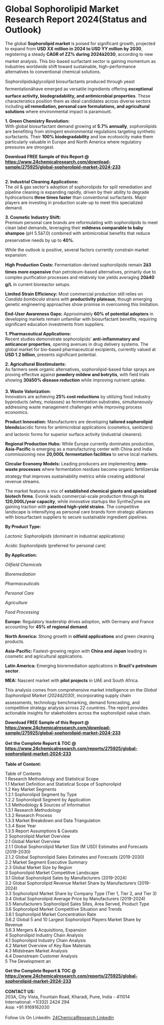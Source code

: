 <h1>Global Sophorolipid Market Research Report 2024(Status and Outlook)</h1><p>The global <strong>Sophorolipid market</strong> is poised for significant growth, projected to expand from <strong>USD XX million in 2024 to USD YY million by 2030</strong>, registering a steady <strong>CAGR of ZZ% during 2024â2030</strong>, according to new market analysis. This bio-based surfactant sector is gaining momentum as industries worldwide shift toward sustainable, high-performance alternatives to conventional chemical solutions.</p><p>Sophorolipidsâglycolipid biosurfactants produced through yeast fermentationâhave emerged as versatile ingredients offering <strong>exceptional surface activity, biodegradability, and antimicrobial properties</strong>. These characteristics position them as ideal candidates across diverse sectors including <strong>oil remediation, personal care formulations, and agricultural solutions</strong> where environmental impact is paramount.</p><p><strong>1. Green Chemistry Revolution:</strong><br>
With global biosurfactant demand growing at <strong>5.7% annually</strong>, sophorolipids are benefiting from stringent environmental regulations targeting synthetic surfactants. Their <strong>100% biodegradability</strong> and low ecotoxicity make them particularly valuable in Europe and North America where regulatory pressures are strongest.</p><div><b>Download FREE Sample of this Report @ 
            <a href="https://www.24chemicalresearch.com/download-sample/275925/global-sophorolipid-market-2024-233">
            https://www.24chemicalresearch.com/download-sample/275925/global-sophorolipid-market-2024-233</a></b></div><br><p><strong>2. Industrial Cleaning Applications:</strong><br>
The oil &amp; gas sector's adoption of sophorolipids for spill remediation and pipeline cleaning is expanding rapidly, driven by their ability to degrade hydrocarbons <strong>three times faster</strong> than conventional surfactants. Major players are investing in production scale-up to meet this specialized demand.</p><p><strong>3. Cosmetic Industry Shift:</strong><br>
Premium personal care brands are reformulating with sophorolipids to meet clean label demands, leveraging their <strong>mildness comparable to baby shampoo</strong> (pH 5.5â7.0) combined with antimicrobial benefits that reduce preservative needs by up to <strong>40%</strong>.</p><p>While the outlook is positive, several factors currently constrain market expansion:</p><p><strong>High Production Costs:</strong> Fermentation-derived sophorolipids remain <strong>2â3 times more expensive</strong> than petroleum-based alternatives, primarily due to complex purification processes and relatively low yields averaging <strong>20â40 g/L</strong> in current bioreactor setups.</p><p><strong>Limited Strain Efficiency:</strong> Most commercial production still relies on <em>Candida bombicola</em> strains with <strong>productivity plateaus</strong>, though emerging genetic engineering approaches show promise in overcoming this limitation.</p><p><strong>End-User Awareness Gaps:</strong> Approximately <strong>60% of potential adopters</strong> in developing markets remain unfamiliar with biosurfactant benefits, requiring significant education investments from suppliers.</p><p><strong>1. Pharmaceutical Applications:</strong><br>
Recent studies demonstrate sophorolipids' <strong>anti-inflammatory and anticancer properties</strong>, opening avenues in drug delivery systems. The global market for bio-based pharmaceutical excipients, currently valued at <strong>USD 1.2 billion</strong>, presents significant potential.</p><p><strong>2. Agricultural Biostimulants:</strong><br>
As farmers seek organic alternatives, sophorolipid-based foliar sprays are proving effective against <strong>powdery mildew and botrytis</strong>, with field trials showing <strong>30â50% disease reduction</strong> while improving nutrient uptake.</p><p><strong>3. Waste Valorization:</strong><br>
Innovators are achieving <strong>25% cost reductions</strong> by utilizing food industry byproducts (whey, molasses) as fermentation substrates, simultaneously addressing waste management challenges while improving process economics.</p><p><strong>Product Innovation:</strong> Manufacturers are developing <strong>tailored sophorolipid blends</strong>âacidic forms for antimicrobial applications (cosmetics, sanitizers) and lactonic forms for superior surface activity (industrial cleaners).</p><p><strong>Regional Production Hubs:</strong> While Europe currently dominates production, <strong>Asia-Pacific</strong> is emerging as a manufacturing center with China and India commissioning new <strong>20,000L fermentation facilities</strong> to serve local markets.</p><p><strong>Circular Economy Models:</strong> Leading producers are implementing <strong>zero-waste processes</strong> where fermentation residues become organic fertilizersâa strategy that improves sustainability metrics while creating additional revenue streams.</p><p>The market features a mix of <strong>established chemical giants and specialized biotech firms</strong>. Evonik leads commercial-scale production through its <strong>120,000L/year capacity</strong>, while innovative startups like SyntheZyme are gaining traction with <strong>patented high-yield strains</strong>. The competitive landscape is intensifying as personal care brands form strategic alliances with biosurfactant suppliers to secure sustainable ingredient pipelines.</p><p><strong>By Product Type:</strong></p><p><em>Lactonic Sophorolipids</em> (dominant in industrial applications)</p><p><em>Acidic Sophorolipids</em> (preferred for personal care)</p><p><strong>By Application:</strong></p><p><em>Oilfield Chemicals</em></p><p><em>Bioremediation</em></p><p><em>Pharmaceuticals</em></p><p><em>Personal Care</em></p><p><em>Agriculture</em></p><p><em>Food Processing</em></p><p><strong>Europe:</strong> Regulatory leadership drives adoption, with Germany and France accounting for <strong>45% of regional demand</strong>.</p><p><strong>North America:</strong> Strong growth in <strong>oilfield applications</strong> and green cleaning products.</p><p><strong>Asia-Pacific:</strong> Fastest-growing region with <strong>China and Japan</strong> leading in cosmetic and agricultural applications.</p><p><strong>Latin America:</strong> Emerging bioremediation applications in <strong>Brazil's petroleum sector</strong>.</p><p><strong>MEA:</strong> Nascent market with <strong>pilot projects</strong> in UAE and South Africa.</p><p>This analysis comes from comprehensive market intelligence on the <em>Global Sophorolipid Market (2024â2030)</em>, incorporating supply chain assessments, technology benchmarking, demand forecasting, and competitive strategy analysis across 22 countries. The report provides actionable insights for stakeholders across the sophorolipid value chain.</p><div><b>Download FREE Sample of this Report @ 
            <a href="https://www.24chemicalresearch.com/download-sample/275925/global-sophorolipid-market-2024-233">
            https://www.24chemicalresearch.com/download-sample/275925/global-sophorolipid-market-2024-233</a></b></div><br><div><b>Get the Complete Report & TOC @ 
            <a href="https://www.24chemicalresearch.com/reports/275925/global-sophorolipid-market-2024-233">
            https://www.24chemicalresearch.com/reports/275925/global-sophorolipid-market-2024-233</a></b></div><br>
            <b>Table of Content:</b><p>Table of Contents<br />
1 Research Methodology and Statistical Scope<br />
1.1 Market Definition and Statistical Scope of Sophorolipid<br />
1.2 Key Market Segments<br />
1.2.1 Sophorolipid Segment by Type<br />
1.2.2 Sophorolipid Segment by Application<br />
1.3 Methodology & Sources of Information<br />
1.3.1 Research Methodology<br />
1.3.2 Research Process<br />
1.3.3 Market Breakdown and Data Triangulation<br />
1.3.4 Base Year<br />
1.3.5 Report Assumptions & Caveats<br />
2 Sophorolipid Market Overview<br />
2.1 Global Market Overview<br />
2.1.1 Global Sophorolipid Market Size (M USD) Estimates and Forecasts (2019-2030)<br />
2.1.2 Global Sophorolipid Sales Estimates and Forecasts (2019-2030)<br />
2.2 Market Segment Executive Summary<br />
2.3 Global Market Size by Region<br />
3 Sophorolipid Market Competitive Landscape<br />
3.1 Global Sophorolipid Sales by Manufacturers (2019-2024)<br />
3.2 Global Sophorolipid Revenue Market Share by Manufacturers (2019-2024)<br />
3.3 Sophorolipid Market Share by Company Type (Tier 1, Tier 2, and Tier 3)<br />
3.4 Global Sophorolipid Average Price by Manufacturers (2019-2024)<br />
3.5 Manufacturers Sophorolipid Sales Sites, Area Served, Product Type<br />
3.6 Sophorolipid Market Competitive Situation and Trends<br />
3.6.1 Sophorolipid Market Concentration Rate<br />
3.6.2 Global 5 and 10 Largest Sophorolipid Players Market Share by Revenue<br />
3.6.3 Mergers & Acquisitions, Expansion<br />
4 Sophorolipid Industry Chain Analysis<br />
4.1 Sophorolipid Industry Chain Analysis<br />
4.2 Market Overview of Key Raw Materials<br />
4.3 Midstream Market Analysis<br />
4.4 Downstream Customer Analysis<br />
5 The Development an</p><div><b>Get the Complete Report & TOC @ 
            <a href="https://www.24chemicalresearch.com/reports/275925/global-sophorolipid-market-2024-233">
            https://www.24chemicalresearch.com/reports/275925/global-sophorolipid-market-2024-233</a></b></div><br><b>CONTACT US:</b><br>
            203A, City Vista, Fountain Road, Kharadi, Pune, India - 411014<br>
            International: +1(332) 2424 294<br>
            Asia: +91 9169162030 <br><br>
            Follow Us On LinkedIn: <a href="https://www.linkedin.com/company/24chemicalresearch/">24ChemicalResearch LinkedIn</a>